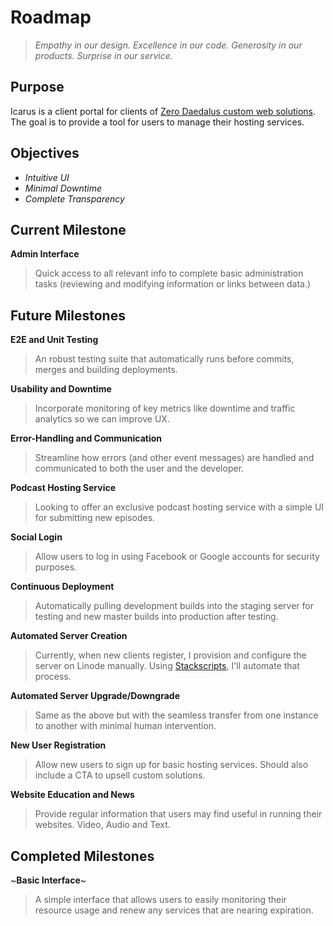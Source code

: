 # Roadmap

> _Empathy in our design. Excellence in our code. Generosity in our products. Surprise in our service._

## Purpose
Icarus is a client portal for clients of [Zero Daedalus custom web solutions](https://zerodaedalus.com). The goal is to provide a tool for users to manage their hosting services.

## Objectives

- *Intuitive UI*
- *Minimal Downtime*
- *Complete Transparency*

## Current Milestone
**Admin Interface**

> Quick access to all relevant info to complete basic administration tasks (reviewing and modifying information or links between data.)

## Future Milestones

**E2E and Unit Testing**
> An robust testing suite that automatically runs before commits, merges and building deployments.

**Usability and Downtime**
> Incorporate monitoring of key metrics like downtime and traffic analytics so we can improve UX.

**Error-Handling and Communication**
> Streamline how errors (and other event messages) are handled and communicated to both the user and the developer.

**Podcast Hosting Service**
> Looking to offer an exclusive podcast hosting service with a simple UI for submitting new episodes.

**Social Login**
> Allow users to log in using Facebook or Google accounts for security purposes.

**Continuous Deployment**
> Automatically pulling development builds into the staging server for testing and new master builds into production after testing.

**Automated Server Creation**
> Currently, when new clients register, I provision and configure the server on Linode manually. Using [Stackscripts](https://www.linode.com/stackscripts), I'll automate that process.

**Automated Server Upgrade/Downgrade**
> Same as the above but with the seamless transfer from one instance to another with minimal human intervention.

**New User Registration**
> Allow new users to sign up for basic hosting services. Should also include a CTA to upsell custom solutions.

**Website Education and News**
> Provide regular information that users may find useful in running their websites. Video, Audio and Text.

## Completed Milestones
~**Basic Interface**~
> A simple interface that allows users to easily monitoring their resource usage and renew any services that are nearing expiration.
